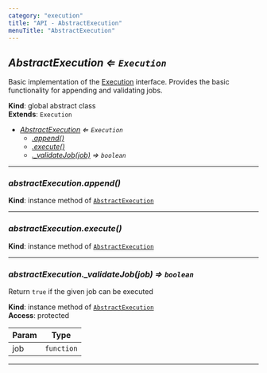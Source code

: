 ```yaml
---
category: "execution"
title: "API - AbstractExecution"
menuTitle: "AbstractExecution"
---
```


## *AbstractExecution ⇐ <code>Execution</code>*&nbsp;<a name="AbstractExecution" href="https://github.com/seznam/ima/blob/v17.15.1/packages/core/src/execution/AbstractExecution.js#L13" target="_blank"><span class="icon"><i class="fas fa-external-link-alt fa-xs"></i></span></a>
Basic implementation of the [Execution](Execution) interface. Provides the basic
functionality for appending and validating jobs.

**Kind**: global abstract class  
**Extends**: <code>Execution</code>  

* *[AbstractExecution](#AbstractExecution) ⇐ <code>Execution</code>*
    * *[.append()](#AbstractExecution+append)*
    * *[.execute()](#AbstractExecution+execute)*
    * *[._validateJob(job)](#AbstractExecution+_validateJob) ⇒ <code>boolean</code>*


* * *

### *abstractExecution.append()*&nbsp;<a name="AbstractExecution+append" href="https://github.com/seznam/ima/blob/v17.15.1/packages/core/src/execution/AbstractExecution.js#L23" target="_blank"><span class="icon"><i class="fas fa-external-link-alt fa-xs"></i></span></a>
**Kind**: instance method of [<code>AbstractExecution</code>](#AbstractExecution)  

* * *

### *abstractExecution.execute()*&nbsp;<a name="AbstractExecution+execute" href="https://github.com/seznam/ima/blob/v17.15.1/packages/core/src/execution/AbstractExecution.js#L34" target="_blank"><span class="icon"><i class="fas fa-external-link-alt fa-xs"></i></span></a>
**Kind**: instance method of [<code>AbstractExecution</code>](#AbstractExecution)  

* * *

### *abstractExecution.\_validateJob(job) ⇒ <code>boolean</code>*&nbsp;<a name="AbstractExecution+_validateJob" href="https://github.com/seznam/ima/blob/v17.15.1/packages/core/src/execution/AbstractExecution.js#L48" target="_blank"><span class="icon"><i class="fas fa-external-link-alt fa-xs"></i></span></a>
Return <code>true</code> if the given job can be executed

**Kind**: instance method of [<code>AbstractExecution</code>](#AbstractExecution)  
**Access**: protected  

| Param | Type |
| --- | --- |
| job | <code>function</code> | 


* * *

